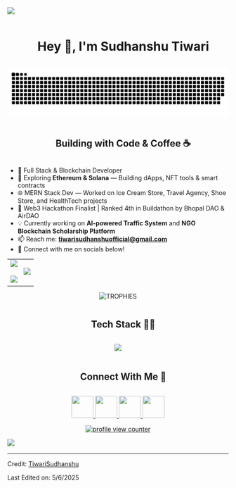 <!--horizontal divider(gradiant)-->
<img src="https://user-images.githubusercontent.com/73097560/115834477-dbab4500-a447-11eb-908a-139a6edaec5c.gif">

<!--h1 without bottom border-->
<div id="user-content-toc">
  <ul align="center">
    <summary><h1 style="display: inline-block">Hey 👋, I'm Sudhanshu Tiwari</h1></summary>
  </ul>
</div>

<!-- snake animation -->
<div align="center">
  <img src="https://github.com/1999AZZAR/1999AZZAR/blob/main/resources/img/grid-snake.svg" alt="snake">
</div>

<!--h2 without bottom border-->
<div id="user-content-toc">
  <ul align="center">
    <summary><h2 style="display: inline-block">Building with Code & Coffee ☕</h2></summary>
  </ul>
</div>

<!-- Intro start -->
<ul>
  <li>🚀 Full Stack & Blockchain Developer</li>
  <li>🧠 Exploring <strong>Ethereum & Solana</strong> — Building dApps, NFT tools & smart contracts</li>
  <li>🌐 MERN Stack Dev — Worked on Ice Cream Store, Travel Agency, Shoe Store, and HealthTech projects</li>
  <li>🎯 Web3 Hackathon Finalist | Ranked 4th in Buildathon by Bhopal DAO & AirDAO</li>
  <li>💡 Currently working on <strong>AI-powered Traffic System</strong> and <strong>NGO Blockchain Scholarship Platform</strong></li>
  <li>📫 Reach me: <strong><a href="mailto:tiwarisudhanshuofficial@gmail.com">tiwarisudhanshuofficial@gmail.com</a></strong></li>
  <li>🤝 Connect with me on socials below!</li>
</ul>
<!-- Intro end -->

<!-- Stats & Trophy -->
<p align="center">
<table align="center">
<tr border="none">
  <td width="50%" align="center">
    <img src="https://github-readme-stats.vercel.app/api?username=TiwariSudhanshu&theme=radical&show_icons=true&count_private=true">
    <br><br>
    <img src="https://github-readme-streak-stats.herokuapp.com/?user=TiwariSudhanshu&theme=radical&hide_border=false">
  </td>
  <td width="50%" align="center">
    <img src="https://github-readme-stats.vercel.app/api/top-langs/?username=TiwariSudhanshu&theme=radical&layout=compact&langs_count=10">
  </td>
</tr>
</table>
</p>

<!-- Trophy -->
<div align="center">
  <img src="https://github-profile-trophy.vercel.app/?username=TiwariSudhanshu&theme=radical&row=1&column=7&margin-w=10&margin-h=10" alt="TROPHIES" />
</div>

<!-- Technologies -->
<div id="user-content-toc">
  <ul align="center">
    <summary><h2 style="display: inline-block">Tech Stack 🧑‍💻</h2></summary>
  </ul>
</div>

<p align="center">
  <a href="https://skillicons.dev">
    <img src="https://skillicons.dev/icons?i=html,css,js,ts,react,nextjs,nodejs,express,mongodb,firebase,solidity,hardhat,git,github,vscode,vercel,tailwind,redux,postman,linux" />
  </a>
</p>

<!-- Connect with me -->
<div id="user-content-toc">
  <ul align="center">
    <summary><h2 style="display: inline-block">Connect With Me 🤝</h2></summary>
  </ul>
</div>

<p align="center">
  <a href="https://www.linkedin.com/in/sudhanshu__tiwari_/" target="_blank">
    <img src="https://user-images.githubusercontent.com/88904952/234979284-68c11d7f-1acc-4f0c-ac78-044e1037d7b0.png" height="50" width="50" />
  </a>
  <a href="https://x.com/sudhanshu4eth" target="_blank">
    <img src="https://user-images.githubusercontent.com/88904952/234980676-61bfb021-ecc8-48f7-88e6-34c1b06c4a58.png" height="50" width="50" />
  </a>
  <a href="https://instagram.com/sudhanshu__tiwari_" target="_blank">
    <img src="https://user-images.githubusercontent.com/88904952/234981169-2dd1e58f-4b7e-468c-8213-034ba62156c3.png" height="50" width="50" />
  </a>
  <a href="https://t.me/Sudhanshu_12" target="_blank">
    <img src="https://user-images.githubusercontent.com/88904952/234982627-019fd336-6248-453c-9b05-97c13fd1d207.png" height="50" width="50" />
  </a>
</p>

<!-- Profile views -->
<div align="center">
  <p>
    <a href="https://visitcount.itsvg.in">
      <img src="https://visitcount.itsvg.in/api?id=TiwariSudhanshu&icon=3&color=6" alt="profile view counter">
    </a>
  </p>
</div>

<!--horizontal divider(gradiant)-->
<img src="https://user-images.githubusercontent.com/73097560/115834477-dbab4500-a447-11eb-908a-139a6edaec5c.gif">

<hr>
<p>Credit: <a href="https://github.com/TiwariSudhanshu">TiwariSudhanshu</a></p>
<p>Last Edited on: 5/6/2025</p>
